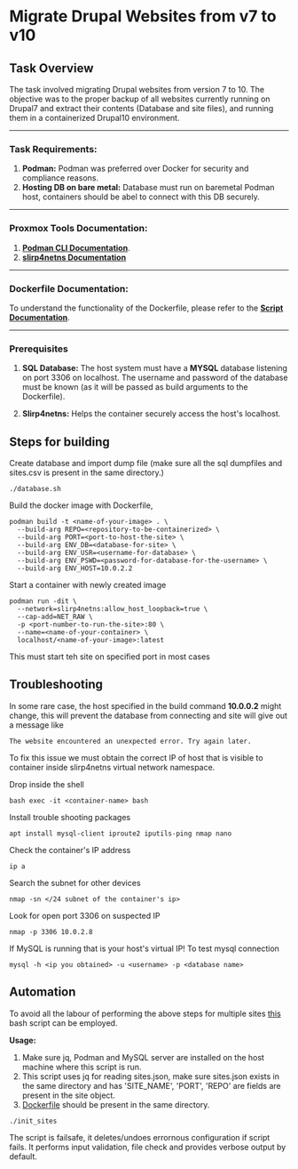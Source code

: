 # **Migrate Drupal Websites from v7 to v10**

## **Task Overview**

The task involved migrating Drupal websites from version 7 to 10. The objective was to the proper backup of all websites currently running on Drupal7 and extract their contents (Database and site files), and running them in a containerized Drupal10 environment.

---

### **Task Requirements:**
1. **Podman:** Podman was preferred over Docker for security and compliance reasons.
2. **Hosting DB on bare metal:** Database must run on baremetal Podman host, containers should be abel to connect with this DB securely.

---

### **Proxmox Tools Documentation:**
1. [**Podman CLI Documentation**](https://docs.podman.io/en/latest/).
1. [**slirp4netns Documentation**](https://man.archlinux.org/man/slirp4netns.1.en)

---

### **Dockerfile Documentation:**
To understand the functionality of the Dockerfile, please refer to the [**Script Documentation**](./Script.md).

---

### **Prerequisites**

1. **SQL Database:**
The host system must have a **MYSQL** database listening on port 3306 on localhost. The username and password of the database must be known (as it will be passed as build arguments to the Dockerfile).

1. **Slirp4netns:**
Helps the container securely access the host's localhost. 

## **Steps for building**

Create database and import dump file (make sure all the sql dumpfiles and sites.csv is present in the same directory.)
```
./database.sh
```

Build the docker image with Dockerfile, 
```
podman build -t <name-of-your-image> . \
  --build-arg REPO=<repository-to-be-containerized> \
  --build-arg PORT=<port-to-host-the-site> \
  --build-arg ENV_DB=<database-for-site> \
  --build-arg ENV_USR=<username-for-database> \
  --build-arg ENV_PSWD=<password-for-database-for-the-username> \
  --build-arg ENV_HOST=10.0.2.2
```

Start a container with newly created image
```
podman run -dit \
  --network=slirp4netns:allow_host_loopback=true \
  --cap-add=NET_RAW \
  -p <port-number-to-run-the-site>:80 \
  --name=<name-of-your-container> \
  localhost/<name-of-your-image>:latest
```

This must start teh site on specified port in most cases


## **Troubleshooting**
In some rare case, the host specified in the build command **10.0.0.2** might change, this will prevent the database from connecting and site will give out a message like
```
The website encountered an unexpected error. Try again later.
```

To fix this issue we must obtain the correct IP of host that is visible to container inside slirp4netns virtual network namespace.

Drop inside the shell
```
bash exec -it <container-name> bash
```
Install trouble shooting packages
```
apt install mysql-client iproute2 iputils-ping nmap nano
```
Check the container's IP address 
```
ip a
```
Search the subnet for other devices
```
nmap -sn </24 subnet of the container's ip>
```
Look for open port 3306 on suspected IP
```
nmap -p 3306 10.0.2.8
```
If MySQL is running that is your host's virtual IP!
To test mysql connection 
```
mysql -h <ip you obtained> -u <username> -p <database name>
```


## **Automation**
To avoid all the labour of performing the above steps for multiple sites [this](./init_sites) bash script can be employed. 

**Usage:**
1. Make sure jq, Podman and MySQL server are installed on the host machine where this script is run.
1. This script uses jq for reading sites.json, make sure sites.json exists in the same directory and has 'SITE_NAME', 'PORT', 'REPO' are fields are present in the site object.
1. [Dockerfile](./Dockerfile) should be present in the same directory.
```
./init_sites
```

The script is failsafe, it deletes/undoes errornous configuration if script fails. It performs input validation, file check and provides verbose output by default.